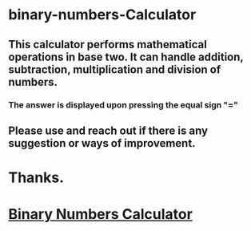 # binary-numbers-Calculator

## This calculator performs mathematical operations in base two. It can handle addition, subtraction, multiplication and division of numbers.

### The answer is displayed upon pressing the equal sign "="

## Please use and reach out if there is any suggestion or ways of improvement.

# Thanks.

# [Binary Numbers Calculator](https://bestbynature.github.io/binary-numbers-Calculator/)
